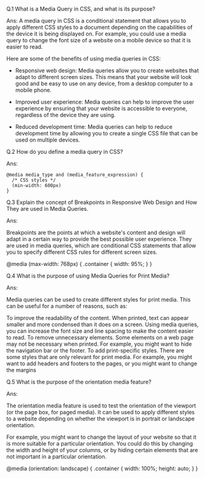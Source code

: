 Q.1 What is a Media Query in CSS, and what is its purpose?

Ans:
A media query in CSS is a conditional statement that allows you to apply different CSS styles to a document depending on the capabilities of the device it is being displayed on. For example, you could use a media query to change the font size of a website on a mobile device so that it is easier to read.



Here are some of the benefits of using media queries in CSS:

- Responsive web design: Media queries allow you to create websites that adapt to different screen sizes. This means that your website will look good and be easy to use on any device, from a desktop computer to a mobile phone.

- Improved user experience: Media queries can help to improve the user experience by ensuring that your website is accessible to everyone, regardless of the device they are using.

- Reduced development time: Media queries can help to reduce development time by allowing you to create a single CSS file that can be used on multiple devices.

Q.2 How do you define a media query in CSS?

Ans:

```
@media media_type and (media_feature_expression) {
  /* CSS styles */
  (min-width: 600px)
}

```

Q.3 Explain the concept of Breakpoints in Responsive Web Design and How They are used in Media Queries.

Ans:

Breakpoints are the points at which a website's content and design will adapt in a certain way to provide the best possible user experience. They are used in media queries, which are conditional CSS statements that allow you to specify different CSS rules for different screen sizes.

@media (max-width: 768px) {
  .container {
    width: 95%;
  }
}


Q.4 What is the purpose of using Media Queries for Print Media?

Ans:

Media queries can be used to create different styles for print media. This can be useful for a number of reasons, such as:

To improve the readability of the content. When printed, text can appear smaller and more condensed than it does on a screen. Using media queries, you can increase the font size and line spacing to make the content easier to read.
To remove unnecessary elements. Some elements on a web page may not be necessary when printed. For example, you might want to hide the navigation bar or the footer.
To add print-specific styles. There are some styles that are only relevant for print media. For example, you might want to add headers and footers to the pages, or you might want to change the margins

Q.5 What is the purpose of the orientation media feature?

Ans:

The orientation media feature is used to test the orientation of the viewport (or the page box, for paged media). It can be used to apply different styles to a website depending on whether the viewport is in portrait or landscape orientation.

For example, you might want to change the layout of your website so that it is more suitable for a particular orientation. You could do this by changing the width and height of your columns, or by hiding certain elements that are not important in a particular orientation.

@media (orientation: landscape) {
  .container {
    width: 100%;
    height: auto;
  }
}


